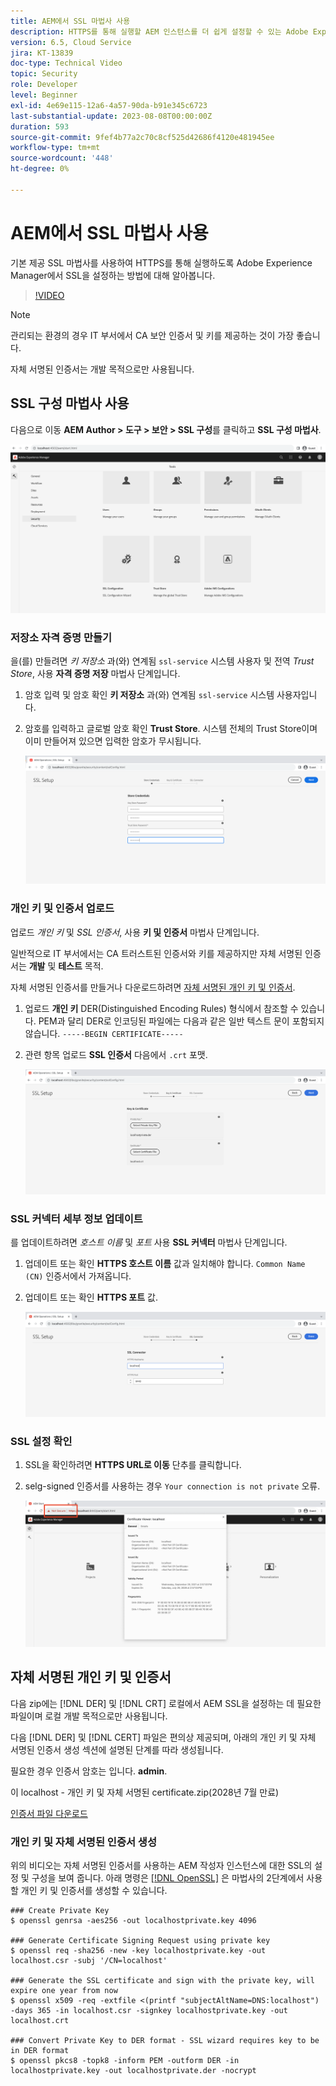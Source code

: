 ```yaml
---
title: AEM에서 SSL 마법사 사용
description: HTTPS를 통해 실행할 AEM 인스턴스를 더 쉽게 설정할 수 있는 Adobe Experience Manager의 SSL 설정 마법사.
version: 6.5, Cloud Service
jira: KT-13839
doc-type: Technical Video
topic: Security
role: Developer
level: Beginner
exl-id: 4e69e115-12a6-4a57-90da-b91e345c6723
last-substantial-update: 2023-08-08T00:00:00Z
duration: 593
source-git-commit: 9fef4b77a2c70c8cf525d42686f4120e481945ee
workflow-type: tm+mt
source-wordcount: '448'
ht-degree: 0%

---
```


# AEM에서 SSL 마법사 사용

기본 제공 SSL 마법사를 사용하여 HTTPS를 통해 실행하도록 Adobe Experience Manager에서 SSL을 설정하는 방법에 대해 알아봅니다.

>[!VIDEO](https://video.tv.adobe.com/v/17993?quality=12&learn=on)


>[!NOTE]
>
>관리되는 환경의 경우 IT 부서에서 CA 보안 인증서 및 키를 제공하는 것이 가장 좋습니다.
>
>자체 서명된 인증서는 개발 목적으로만 사용됩니다.

## SSL 구성 마법사 사용

다음으로 이동 __AEM Author > 도구 > 보안 > SSL 구성__&#x200B;를 클릭하고 __SSL 구성 마법사__.

![SSL 구성 마법사](assets/use-the-ssl-wizard/ssl-config-wizard.png)

### 저장소 자격 증명 만들기

을(를) 만들려면 _키 저장소_ 과(와) 연계됨 `ssl-service` 시스템 사용자 및 전역 _Trust Store_, 사용 __자격 증명 저장__ 마법사 단계입니다.

1. 암호 입력 및 암호 확인 __키 저장소__ 과(와) 연계됨 `ssl-service` 시스템 사용자입니다.
1. 암호를 입력하고 글로벌 암호 확인 __Trust Store__. 시스템 전체의 Trust Store이며 이미 만들어져 있으면 입력한 암호가 무시됩니다.

   ![SSL 설정 - 자격 증명 저장](assets/use-the-ssl-wizard/store-credentials.png)

### 개인 키 및 인증서 업로드

업로드 _개인 키_ 및 _SSL 인증서_, 사용 __키 및 인증서__ 마법사 단계입니다.

일반적으로 IT 부서에서는 CA 트러스트된 인증서와 키를 제공하지만 자체 서명된 인증서는 __개발__ 및 __테스트__ 목적.

자체 서명된 인증서를 만들거나 다운로드하려면 [자체 서명된 개인 키 및 인증서](#self-signed-private-key-and-certificate).

1. 업로드 __개인 키__ DER(Distinguished Encoding Rules) 형식에서 참조할 수 있습니다. PEM과 달리 DER로 인코딩된 파일에는 다음과 같은 일반 텍스트 문이 포함되지 않습니다. `-----BEGIN CERTIFICATE-----`
1. 관련 항목 업로드 __SSL 인증서__ 다음에서 `.crt` 포맷.

   ![SSL 설정 - 개인 키 및 인증서](assets/use-the-ssl-wizard/privatekey-and-certificate.png)

### SSL 커넥터 세부 정보 업데이트

를 업데이트하려면 _호스트 이름_ 및 _포트_ 사용 __SSL 커넥터__ 마법사 단계입니다.

1. 업데이트 또는 확인 __HTTPS 호스트 이름__ 값과 일치해야 합니다. `Common Name (CN)` 인증서에서 가져옵니다.
1. 업데이트 또는 확인 __HTTPS 포트__ 값.

   ![SSL 설정 - SSL 커넥터 세부 정보](assets/use-the-ssl-wizard/ssl-connector-details.png)

### SSL 설정 확인

1. SSL을 확인하려면 __HTTPS URL로 이동__ 단추를 클릭합니다.
1. selg-signed 인증서를 사용하는 경우 `Your connection is not private` 오류.

   ![SSL 설정 - HTTPS에서 AEM 확인](assets/use-the-ssl-wizard/verify-aem-over-ssl.png)

## 자체 서명된 개인 키 및 인증서

다음 zip에는 [!DNL DER] 및 [!DNL CRT] 로컬에서 AEM SSL을 설정하는 데 필요한 파일이며 로컬 개발 목적으로만 사용됩니다.

다음 [!DNL DER] 및 [!DNL CERT] 파일은 편의상 제공되며, 아래의 개인 키 및 자체 서명된 인증서 생성 섹션에 설명된 단계를 따라 생성됩니다.

필요한 경우 인증서 암호는 입니다. **admin**.

이 localhost - 개인 키 및 자체 서명된 certificate.zip(2028년 7월 만료)

[인증서 파일 다운로드](assets/use-the-ssl-wizard/certificate.zip)

### 개인 키 및 자체 서명된 인증서 생성

위의 비디오는 자체 서명된 인증서를 사용하는 AEM 작성자 인스턴스에 대한 SSL의 설정 및 구성을 보여 줍니다. 아래 명령은 [[!DNL OpenSSL]](https://www.openssl.org/) 은 마법사의 2단계에서 사용할 개인 키 및 인증서를 생성할 수 있습니다.

```shell
### Create Private Key
$ openssl genrsa -aes256 -out localhostprivate.key 4096

### Generate Certificate Signing Request using private key
$ openssl req -sha256 -new -key localhostprivate.key -out localhost.csr -subj '/CN=localhost'

### Generate the SSL certificate and sign with the private key, will expire one year from now
$ openssl x509 -req -extfile <(printf "subjectAltName=DNS:localhost") -days 365 -in localhost.csr -signkey localhostprivate.key -out localhost.crt

### Convert Private Key to DER format - SSL wizard requires key to be in DER format
$ openssl pkcs8 -topk8 -inform PEM -outform DER -in localhostprivate.key -out localhostprivate.der -nocrypt
```
